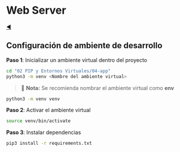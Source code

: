 # Web Server

[◀️](./../../README.md)

## Configuración de ambiente de desarrollo

**Paso 1**: Inicializar un ambiente virtual dentro del proyecto

```sh
cd "02 PIP y Entornos Virtuales/04-app"
python3 -m venv <Nombre del ambiente virtual>
```

> 📝 **Nota:** Se recomienda nombrar el ambiente virtual como **env**

```sh
python3 -m venv venv
```

**Paso 2**: Activar el ambiente virtual

```sh
source venv/bin/activate
```

**Paso 3**: Instalar dependencias

```sh
pip3 install -r requirements.txt
```
